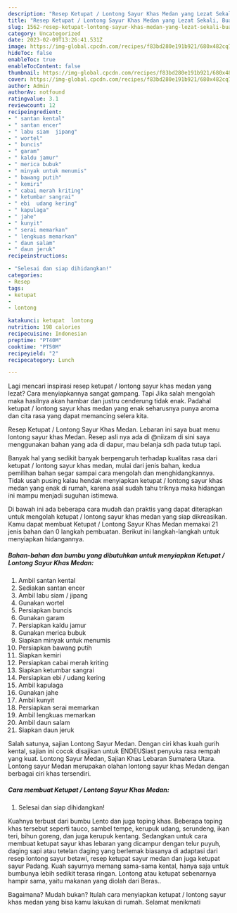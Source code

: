 ```yaml
---
description: "Resep Ketupat / Lontong Sayur Khas Medan yang Lezat Sekali, Buat Buka Puasa}"
title: "Resep Ketupat / Lontong Sayur Khas Medan yang Lezat Sekali, Buat Buka Puasa}"
slug: 1562-resep-ketupat-lontong-sayur-khas-medan-yang-lezat-sekali-buat-buka-puasa
category: Uncategorized
date: 2023-02-09T13:26:41.531Z
image: https://img-global.cpcdn.com/recipes/f83bd280e191b921/680x482cq70/ketupat-lontong-sayur-khas-medan-foto-resep-utama.jpg
hideToc: false
enableToc: true
enableTocContent: false
thumbnail: https://img-global.cpcdn.com/recipes/f83bd280e191b921/680x482cq70/ketupat-lontong-sayur-khas-medan-foto-resep-utama.jpg
cover: https://img-global.cpcdn.com/recipes/f83bd280e191b921/680x482cq70/ketupat-lontong-sayur-khas-medan-foto-resep-utama.jpg
author: Admin
authorAv: notfound
ratingvalue: 3.1
reviewcount: 12
recipeingredient:
- " santan kental"
- " santan encer"
- " labu siam  jipang"
- " wortel"
- " buncis"
- " garam"
- " kaldu jamur"
- " merica bubuk"
- " minyak untuk menumis"
- " bawang putih"
- " kemiri"
- " cabai merah kriting"
- " ketumbar sangrai"
- " ebi  udang kering"
- " kapulaga"
- " jahe"
- " kunyit"
- " serai memarkan"
- " lengkuas memarkan"
- " daun salam"
- " daun jeruk"
recipeinstructions:

- "Selesai dan siap dihidangkan!"
categories:
- Resep
tags:
- ketupat
- 
- lontong

katakunci: ketupat  lontong 
nutrition: 198 calories
recipecuisine: Indonesian
preptime: "PT40M"
cooktime: "PT50M"
recipeyield: "2"
recipecategory: Lunch

---
```



Lagi mencari inspirasi resep ketupat / lontong sayur khas medan yang lezat? Cara menyiapkannya sangat gampang. Tapi Jika salah mengolah maka hasilnya akan hambar dan justru cenderung tidak enak. Padahal ketupat / lontong sayur khas medan yang enak seharusnya punya aroma dan cita rasa yang dapat memancing selera kita.


Resep Ketupat / Lontong Sayur Khas Medan. Lebaran ini saya buat menu lontong sayur khas Medan. Resep asli nya ada di @niizam di sini saya menggunakan bahan yang ada di dapur, mau belanja sdh pada tutup tapi.

Banyak hal yang sedikit banyak berpengaruh terhadap kualitas rasa dari ketupat / lontong sayur khas medan, mulai dari jenis bahan, kedua pemilihan bahan segar sampai cara mengolah dan menghidangkannya. Tidak usah pusing kalau hendak menyiapkan ketupat / lontong sayur khas medan yang enak di rumah, karena asal sudah tahu triknya maka hidangan ini mampu menjadi suguhan istimewa.


Di bawah ini ada beberapa cara mudah dan praktis yang dapat diterapkan untuk mengolah ketupat / lontong sayur khas medan yang siap dikreasikan. Kamu dapat membuat Ketupat / Lontong Sayur Khas Medan memakai 21 jenis bahan dan 0 langkah pembuatan. Berikut ini langkah-langkah untuk menyiapkan hidangannya.

<!--inarticleads1-->

##### Bahan-bahan dan bumbu yang dibutuhkan untuk menyiapkan Ketupat / Lontong Sayur Khas Medan:

1. Ambil  santan kental
1. Sediakan  santan encer
1. Ambil  labu siam / jipang
1. Gunakan  wortel
1. Persiapkan  buncis
1. Gunakan  garam
1. Persiapkan  kaldu jamur
1. Gunakan  merica bubuk
1. Siapkan  minyak untuk menumis
1. Persiapkan  bawang putih
1. Siapkan  kemiri
1. Persiapkan  cabai merah kriting
1. Siapkan  ketumbar sangrai
1. Persiapkan  ebi / udang kering
1. Ambil  kapulaga
1. Gunakan  jahe
1. Ambil  kunyit
1. Persiapkan  serai memarkan
1. Ambil  lengkuas memarkan
1. Ambil  daun salam
1. Siapkan  daun jeruk


Salah satunya, sajian Lontong Sayur Medan. Dengan ciri khas kuah gurih kental, sajian ini cocok disajikan untuk ENDEUSiast penyuka rasa rempah yang kuat. Lontong Sayur Medan, Sajian Khas Lebaran Sumatera Utara. Lontong sayur Medan merupakan olahan lontong sayur khas Medan dengan berbagai ciri khas tersendiri. 

<!--inarticleads2-->

##### Cara membuat Ketupat / Lontong Sayur Khas Medan:


1. Selesai dan siap dihidangkan!

Kuahnya terbuat dari bumbu Lento dan juga toping khas. Beberapa toping khas tersebut seperti tauco, sambel tempe, kerupuk udang, serundeng, ikan teri, bihun goreng, dan juga kerupuk kentang. Sedangkan untuk cara membuat ketupat sayur khas lebaran yang dicampur dengan telur puyuh, daging sapi atau tetelan daging yang berlemak biasanya di adaptasi dari resep lontong sayur betawi, resep ketupat sayur medan dan juga ketupat sayur Padang. Kuah sayurnya memang sama-sama kental, hanya saja untuk bumbunya lebih sedikit terasa ringan. Lontong atau ketupat sebenarnya hampir sama, yaitu makanan yang diolah dari Beras.. 

Bagaimana? Mudah bukan? Itulah cara menyiapkan ketupat / lontong sayur khas medan yang bisa kamu lakukan di rumah. Selamat menikmati
